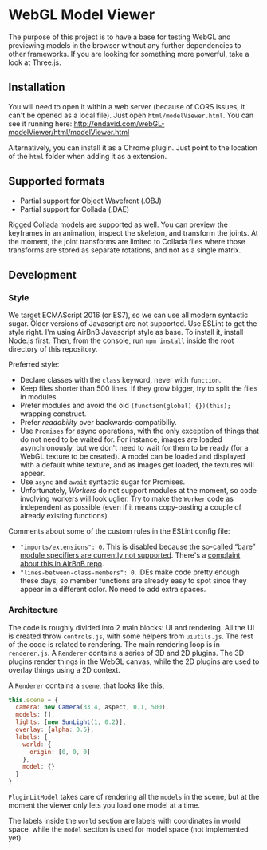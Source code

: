 WebGL Model Viewer
==================

The purpose of this project is to have a base for testing WebGL and previewing models in the browser without any further dependencies to other frameworks.
If you are looking for something more powerful, take a look at Three.js.

Installation
------------

You will need to open it within a web server (because of CORS issues, it can't be opened as a local file). Just open `html/modelViewer.html`.
You can see it running here: http://endavid.com/webGL-modelViewer/html/modelViewer.html

Alternatively, you can install it as a Chrome plugin. Just point to the location of the `html` folder when adding it as a extension.

Supported formats
-----------------

* Partial support for Object Wavefront (.OBJ)
* Partial support for Collada (.DAE)

Rigged Collada models are supported as well. You can preview the keyframes in an animation, inspect the skeleton, and transform the joints. At the moment, the joint transforms are limited to Collada files where those transforms are stored as separate rotations, and not as a single matrix.


Development
-----------
### Style
We target ECMAScript 2016 (or ES7), so we can use all modern syntactic sugar. Older versions of Javascript are not supported.
Use ESLint to get the style right. I'm using AirBnB Javascript style as base. To install it, install Node.js first. Then, from the console, run `npm install` inside the root directory of this repository.

Preferred style:

* Declare classes with the `class` keyword, never with `function`.
* Keep files shorter than 500 lines. If they grow bigger, try to split the files in modules.
* Prefer modules and avoid the old `(function(global) {})(this);` wrapping construct.
* Prefer *readability* over backwards-compatibiliy.
* Use `Promises` for async operations, with the only exception of things that do not need to be waited for. For instance, images are loaded asynchronously, but we don't need to wait for them to be ready (for a WebGL texture to be created). A model can be loaded and displayed with a default white texture, and as images get loaded, the textures will appear.
* Use `async` and `await` syntactic sugar for Promises.
* Unfortunately, *Workers* do not support modules at the moment, so code involving workers will look uglier. Try to make the `Worker` code as independent as possible (even if it means copy-pasting a couple of already existing functions).

Comments about some of the custom rules in the ESLint config file:

* `"imports/extensions": 0`. This is disabled because the [so-called “bare” module specifiers are currently not supported](https://developers.google.com/web/fundamentals/primers/modules). There's a [complaint about this in AirBnB repo](https://github.com/airbnb/javascript/issues/1592).
* `"lines-between-class-members": 0`. IDEs make code pretty enough these days, so member functions are already easy to spot since they appear in a different color. No need to add extra spaces.

### Architecture
The code is roughly divided into 2 main blocks: UI and rendering. All the UI is created throw `controls.js`, with some helpers from `uiutils.js`. The rest of the code is related to rendering. The main rendering loop is in `renderer.js`. A `Renderer` contains a series of 3D and 2D plugins. The 3D plugins render things in the WebGL canvas, while the 2D plugins are used to overlay things using a 2D context.

A `Renderer` contains a `scene`, that looks like this,

```javascript
this.scene = {
  camera: new Camera(33.4, aspect, 0.1, 500),
  models: [],
  lights: [new SunLight(1, 0.2)],
  overlay: {alpha: 0.5},
  labels: {
    world: {
      origin: [0, 0, 0]
    },
    model: {}
  }
}
```

`PluginLitModel` takes care of rendering all the `models` in the scene, but at the moment the viewer only lets you load one model at a time.

The labels inside the `world` section are labels with coordinates in world space, while the `model` section is used for model space (not implemented yet).



